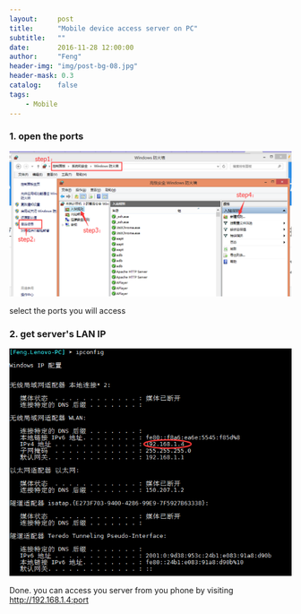 ```yaml
---
layout:     post
title:      "Mobile device access server on PC"
subtitle:   ""
date:       2016-11-28 12:00:00
author:     "Feng"
header-img: "img/post-bg-08.jpg"
header-mask: 0.3
catalog:    false
tags:
    - Mobile
---
```



### 1. open the  ports
![Alt text](/imgs/mobile-access-pc/1.png)

select the ports you will access
### 2. get server's  LAN IP
![Alt text](/imgs/mobile-access-pc/2.png)


Done. you can access you server from you phone by visiting http://192.168.1.4:port